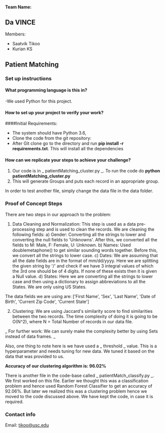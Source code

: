 #### Team Name:
## Da VINCE
Members:
- Saatvik Tikoo
- Kurian KS

## Patient Matching

### Set up instructions

#### What programming language is this in?
-We used Python for this project. 

#### How to set up your project to verify your work?
####Initial Requirements: 
- The system should have Python 3.6,
- Clone the code from the git repository: 
- After Git clone go to the directory and run **pip install -r requirements.txt**. This will install all the dependencies

#### How can we replicate your steps to achieve your challenge?
1. Our code is in _ patientMatching_cluster.py _. To run the code do **python patientMatching_cluster.py**
2. This will generate Groups and puts each record in an appropriate group.

In order to test another file, simply change the data file in the data folder.

### Proof of Concept Steps
There are two steps in our approach to the problem:
1. Data Cleaning and Normalization: This step is used as a data pre-processing step and is used to clean the records. We are cleaning the following fields:
    a) Gender: Converting all the strings to lower and converting the null fields to 'Unknowns'. After this, we converted all the fields to M: Male, F: Female, U: Unknown.
    b) Names: Used doublemetaphone() to get similar sounding words together. Before this, we convert all the strings to lower case.
    c) Dates: We are assuming that all the date fields are in the format of mm/dd/yyyy. Here we are splitting the given string by '/' and check if we have 3 integral values of which the 3rd one should be of 4 digits. If none of these exists then it is given a Null value.
    d) States:  Here we are converting all the strings to lower case and then using a dictionary to assign abbreviations to all the States. We are only using US States.

The data fields we are using are: ['First Name', 'Sex', 'Last Name', 'Date of Birth', 'Current Zip Code', 'Current State']

2. Clustering: We are using Jaccard's similarity score to find similarities between the two records. The time complexity of doing it is going to be O(N^2), where N = Total Number of records in our data file. 

_ For further work: We can surely make the complexity better by using Sets instead of data frames. _

Also, one thing to note here is we have used a _ threshold _ value. This is a hyperparameter and needs tuning for new data. We tuned it based on the data that was provided to us.

**Accuracy of our clustering algorithm is: 96.02%**

There is another file in the code-base called _ patientMatch_classify.py _. We first worked on this file. Earlier we thought this was a classification problem and hence used Random Forest Classifier to get an accuracy of 92.06%. But later we realized this was a clustering problem hence we moved to the code discussed above. We have kept the code, in case it is required.

### Contact info
Email: tikoo@usc.edu